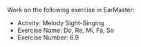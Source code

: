 Work on the following exercise in EarMaster:
- Activity: Melody Sight-Singing
- Exercise Name: Do, Re, Mi, Fa, So
- Exercise Number: 6.9

